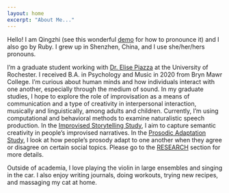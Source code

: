```yaml
---
layout: home
excerpt: "About Me..."
---
```


Hello! I am Qingzhi (see this wonderful [demo](https://www.chinesenamesinenglish.com/wiki/Qingzhi) for how to pronounce it) and I also go by Ruby. I grew up in Shenzhen, China, and I use she/her/hers pronouns.

I’m a graduate student working with [Dr. Elise Piazza](https://www.piazzalab.com/) at the University of Rochester. I received B.A. in Psychology and Music in 2020 from Bryn Mawr College. I’m curious about human minds and how individuals interact with one another, especially through the medium of sound. In my graduate studies, I hope to explore the role of improvisation as a means of communication and a type of creativity in interpersonal interaction, musically and linguistically, among adults and children. Currently, I’m using computational and behavioral methods to examine naturalistic speech production. In the [Improvised Storytelling Study](/research), I aim to capture semantic creativity in people’s improvised narratives. In the [Prosodic Adaptation Study](/research), I look at how people’s prosody adapt to one another when they agree or disagree on certain social topics. Please go to the [RESEARCH](/research) section for more details.

Outside of academia, I love playing the violin in large ensembles and singing in the car. I also enjoy writing journals, doing workouts, trying new recipes, and massaging my cat at home.
